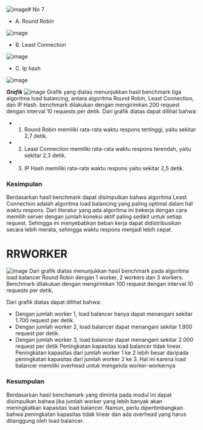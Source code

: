 ![image](https://github.com/chocoricano/Jarkom-Modul-3-IT25-2023/assets/56831859/6218e38d-77ac-4cd1-89eb-edde1e39a3d7)# No 7

- A. Round Robin

![image](https://github.com/chocoricano/Jarkom-Modul-3-IT25-2023/assets/56831859/02c67d12-409e-4168-8945-0daabbed429f)

- B. Least Connection

![image](https://github.com/chocoricano/Jarkom-Modul-3-IT25-2023/assets/56831859/d1b5e0e3-2209-41a9-81a4-04d8213e9164)

- C. Ip hash
  
![image](https://github.com/chocoricano/Jarkom-Modul-3-IT25-2023/assets/56831859/303f4e6c-66ec-4f72-9b16-75928829f849)



***Grafik***
![image](https://github.com/chocoricano/Jarkom-Modul-3-IT25-2023/assets/56831859/26d9c1f0-26cc-4386-9196-f05f087199f3)
Grafik yang diatas menunjukkan hasil benchmark tiga algoritma load balancing, antara algoritma Round Robin, Least Connection, dan IP Hash. benchmark dilakukan dengan mengirimkan 200 request dengan interval 10 requests per detik.
Dari grafik diatas dapat dilihat bahwa:
-  1. Round Robin memiliki rata-rata waktu respons tertinggi, yaitu sekitar 2,7 detik.
-  2. Least Connection memiliki rata-rata waktu respons terendah, yaitu sekitar 2,3 detik.
-  3. IP Hash memiliki rata-rata waktu respons yaitu sekitar 2,5 detik.
### Kesimpulan
Berdasarkan hasil benchmark dapat disimpulkan bahwa algoritma Least Connection adalah algoritma load balancing yang paling optimal dalam hal waktu respons. Dari literatur yang ada algoritma ini bekerja dengan cara memilih server dengan jumlah koneksi aktif paling sedikit untuk setiap request. Sehingga ini menyebabkan beban kerja dapat didistribusikan secara lebih merata, sehingga waktu respons menjadi lebih cepat.

# RRWORKER
![image](https://github.com/chocoricano/Jarkom-Modul-3-IT25-2023/assets/56831859/d33b01ba-a43a-4b3d-bd0c-23cbf55d89fd)
Dari grafik diatas menunjukkan hasil benchmark pada algoritma load balancer Round Robin dengan 1 worker, 2 workers dan 3 workers. Benchmark dilakukan dengan mengirimkan 100 request dengan interval 10 requests per detik.

Dari grafik diatas dapat dilihat bahwa:
-  Dengan jumlah worker 1, load balancer hanya dapat menangani sekitar 1.700 request per detik. 
-  Dengan jumlah worker 2, load balancer dapat menangani sekitar 1.900 request per detik. 
-  Dengan jumlah worker 3, load balancer dapat menangani sekitar 2.000 request per detik
Peningkatan kapasitas load balancer tidak linear. Peningkatan kapasitas dari jumlah worker 1 ke 2 lebih besar daripada peningkatan kapasitas dari jumlah worker 2 ke 3. Hal ini karena load balancer memiliki overhead untuk mengelola worker-workernya

### Kesumpulan
Berdasarkan hasil benchamark yang diminta pada modul ini dapat disimpulkan bahwa jika jumlah worker yang lebih banyak akan meningkatkan kapasitas load balancer. Namun, perlu dipertimbangkan bahwa peningkatan kapasitas tidak linear dan ada overhead yang harus ditanggung oleh load balancer.
